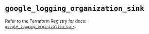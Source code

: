 # `google_logging_organization_sink`

Refer to the Terraform Registry for docs: [`google_logging_organization_sink`](https://registry.terraform.io/providers/hashicorp/google/6.32.0/docs/resources/logging_organization_sink).
